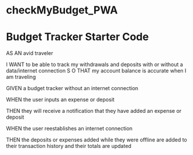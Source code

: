 # checkMyBudget_PWA


# Budget Tracker Starter Code

AS AN avid traveler

I WANT to be able to track my withdrawals and deposits with or without a data/internet connection
S
O THAT my account balance is accurate when I am traveling 


GIVEN a budget tracker without an internet connection

WHEN the user inputs an expense or deposit

THEN they will receive a notification that they have added an expense or deposit

WHEN the user reestablishes an internet connection

THEN the deposits or expenses added while they were offline are added to their transaction history and their totals are updated




